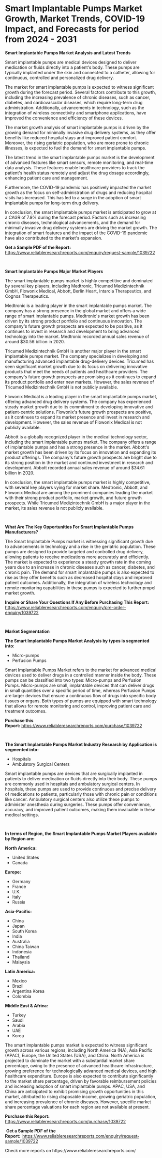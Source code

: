 <p><h1>Smart Implantable Pumps Market Growth, Market Trends, COVID-19 Impact, and Forecasts for period from 2024 - 2031</h1></p><p><strong>Smart Implantable Pumps Market Analysis and Latest Trends</strong></p>
<p><p>Smart implantable pumps are medical devices designed to deliver medication or fluids directly into a patient's body. These pumps are typically implanted under the skin and connected to a catheter, allowing for continuous, controlled and personalized drug delivery.</p><p>The market for smart implantable pumps is expected to witness significant growth during the forecast period. Several factors contribute to this growth, including the increasing prevalence of chronic diseases, such as cancer, diabetes, and cardiovascular diseases, which require long-term drug administration. Additionally, advancements in technology, such as the integration of wireless connectivity and smartphone applications, have improved the convenience and efficiency of these devices.</p><p>The market growth analysis of smart implantable pumps is driven by the growing demand for minimally invasive drug delivery systems, as they offer benefits like reduced hospital stays and improved patient comfort. Moreover, the rising geriatric population, who are more prone to chronic illnesses, is expected to fuel the demand for smart implantable pumps.</p><p>The latest trend in the smart implantable pumps market is the development of advanced features like smart sensors, remote monitoring, and real-time data analysis. These features enable healthcare providers to track the patient's health status remotely and adjust the drug dosage accordingly, enhancing patient care and management.</p><p>Furthermore, the COVID-19 pandemic has positively impacted the market growth as the focus on self-administration of drugs and reducing hospital visits has increased. This has led to a surge in the adoption of smart implantable pumps for long-term drug delivery.</p><p>In conclusion, the smart implantable pumps market is anticipated to grow at a CAGR of 7.9% during the forecast period. Factors such as increasing chronic diseases, technological advancements, and the demand for minimally invasive drug delivery systems are driving the market growth. The integration of smart features and the impact of the COVID-19 pandemic have also contributed to the market's expansion.</p></p>
<p><strong>Get a Sample PDF of the Report:&nbsp;</strong> <a href="https://www.reliableresearchreports.com/enquiry/request-sample/1039722">https://www.reliableresearchreports.com/enquiry/request-sample/1039722</a></p>
<p>&nbsp;</p>
<p><strong>Smart Implantable Pumps Major Market Players</strong></p>
<p><p>The smart implantable pumps market is highly competitive and dominated by several key players, including Medtronic, Tricumed Medizintechnik GmbH, Flowonix Medical, Abbott, Berlin Heart, Intarcia Therapeutics, and Cognos Therapeutics.</p><p>Medtronic is a leading player in the smart implantable pumps market. The company has a strong presence in the global market and offers a wide range of smart implantable pumps. Medtronic's market growth has been driven by its strong product portfolio and continuous innovation. The company's future growth prospects are expected to be positive, as it continues to invest in research and development to bring advanced technology into the market. Medtronic recorded annual sales revenue of around $30.56 billion in 2020.</p><p>Tricumed Medizintechnik GmbH is another major player in the smart implantable pumps market. The company specializes in developing and manufacturing advanced implantable drug-delivery devices. Tricumed has seen significant market growth due to its focus on delivering innovative products that meet the needs of patients and healthcare providers. The company's future growth prospects are promising as it continues to expand its product portfolio and enter new markets. However, the sales revenue of Tricumed Medizintechnik GmbH is not publicly available.</p><p>Flowonix Medical is a leading player in the smart implantable pumps market, offering advanced drug delivery systems. The company has experienced steady market growth due to its commitment to developing innovative and patient-centric solutions. Flowonix's future growth prospects are positive, as it continues to expand its market presence and invest in research and development. However, the sales revenue of Flowonix Medical is not publicly available.</p><p>Abbott is a globally recognized player in the medical technology sector, including the smart implantable pumps market. The company offers a range of implantable pumps and has a strong presence in the market. Abbott's market growth has been driven by its focus on innovation and expanding its product offerings. The company's future growth prospects are bright due to its strong position in the market and continued investment in research and development. Abbott recorded annual sales revenue of around $34.61 billion in 2020.</p><p>In conclusion, the smart implantable pumps market is highly competitive, with several key players vying for market share. Medtronic, Abbott, and Flowonix Medical are among the prominent companies leading the market with their strong product portfolio, market growth, and future growth prospects. While Tricumed Medizintechnik GmbH is a major player in the market, its sales revenue is not publicly available.</p></p>
<p>&nbsp;</p>
<p><strong>What Are The Key Opportunities For Smart Implantable Pumps Manufacturers?</strong></p>
<p><p>The Smart Implantable Pumps market is witnessing significant growth due to advancements in technology and a rise in the geriatric population. These pumps are designed to provide targeted and controlled drug delivery, allowing patients to receive medications more accurately and efficiently. The market is expected to experience a steady growth rate in the coming years due to an increase in chronic diseases such as cancer, diabetes, and chronic pain. The demand for smart implantable pumps is also expected to rise as they offer benefits such as decreased hospital stays and improved patient outcomes. Additionally, the integration of wireless technology and remote monitoring capabilities in these pumps is expected to further propel market growth.</p></p>
<p><strong>Inquire or Share Your Questions If Any Before Purchasing This Report:</strong> <a href="https://www.reliableresearchreports.com/enquiry/pre-order-enquiry/1039722">https://www.reliableresearchreports.com/enquiry/pre-order-enquiry/1039722</a></p>
<p>&nbsp;</p>
<p><strong>Market Segmentation</strong></p>
<p><strong>The Smart Implantable Pumps Market Analysis by types is segmented into:</strong></p>
<p><ul><li>Micro-pumps</li><li>Perfusion Pumps</li></ul></p>
<p><p>Smart Implantable Pumps Market refers to the market for advanced medical devices used to deliver drugs in a controlled manner inside the body. These pumps can be classified into two types: Micro-pumps and Perfusion Pumps. Micro-pumps are small, implantable devices that can deliver drugs in small quantities over a specific period of time, whereas Perfusion Pumps are larger devices that ensure a continuous flow of drugs into specific body tissues or organs. Both types of pumps are equipped with smart technology that allows for remote monitoring and control, improving patient care and treatment outcomes.</p></p>
<p><strong>Purchase this Report:&nbsp;</strong><a href="https://www.reliableresearchreports.com/purchase/1039722">https://www.reliableresearchreports.com/purchase/1039722</a></p>
<p>&nbsp;</p>
<p><strong>The Smart Implantable Pumps Market Industry Research by Application is segmented into:</strong></p>
<p><ul><li>Hospitals</li><li>Ambulatory Surgical Centers</li></ul></p>
<p><p>Smart implantable pumps are devices that are surgically implanted in patients to deliver medication or fluids directly into their body. These pumps are commonly used in hospitals and ambulatory surgical centers. In hospitals, these pumps are used to provide continuous and precise delivery of medications to patients, particularly those with chronic pain or conditions like cancer. Ambulatory surgical centers also utilize these pumps to administer anesthesia during surgeries. These pumps offer convenience, accuracy, and improved patient outcomes, making them invaluable in these medical settings.</p></p>
<p>&nbsp;</p>
<p><strong>In terms of Region, the Smart Implantable Pumps Market Players available by Region are:</strong></p>
<p>
    <p> <strong> North America: </strong>
        <ul>
            <li>United States</li>
            <li>Canada</li>
        </ul>
        </p> 
    <p> <strong> Europe: </strong>
        <ul>
            <li>Germany</li>
            <li>France</li>
            <li>U.K.</li>
            <li>Italy</li>
            <li>Russia</li>
        </ul>
        </p> 
    <p> <strong> Asia-Pacific: </strong>
        <ul>
            <li>China</li>
            <li>Japan</li>
            <li>South Korea</li>
            <li>India</li>
            <li>Australia</li>
            <li>China Taiwan</li>
            <li>Indonesia</li>
            <li>Thailand</li>
            <li>Malaysia</li>
        </ul>
        </p> 
    <p> <strong> Latin America: </strong>
        <ul>
            <li>Mexico</li>
            <li>Brazil</li>
            <li>Argentina Korea</li>
            <li>Colombia</li>
        </ul>
        </p> 
    <p> <strong> Middle East & Africa: </strong>
        <ul>
            <li>Turkey</li>
            <li>Saudi</li>
            <li>Arabia</li>
            <li>UAE</li>
            <li>Korea</li>
        </ul>
    </p>
    </p>
<p><p>The smart implantable pumps market is expected to witness significant growth across various regions, including North America (NA), Asia Pacific (APAC), Europe, the United States (USA), and China. North America is projected to dominate the market with a substantial market share percentage, owing to the presence of advanced healthcare infrastructure, growing preference for technologically advanced medical devices, and high healthcare expenditure. Europe is also expected to contribute significantly to the market share percentage, driven by favorable reimbursement policies and increasing adoption of smart implantable pumps. APAC, USA, and China are anticipated to exhibit promising growth opportunities in this market, attributed to rising disposable income, growing geriatric population, and increasing prevalence of chronic diseases. However, specific market share percentage valuations for each region are not available at present.</p></p>
<p><strong>Purchase this Report: </strong><a href="https://www.reliableresearchreports.com/purchase/1039722">https://www.reliableresearchreports.com/purchase/1039722</a></p>
<p>&nbsp;<strong>Get a Sample PDF of the Report:&nbsp;&nbsp;</strong><a href="https://www.reliableresearchreports.com/enquiry/request-sample/1039722">https://www.reliableresearchreports.com/enquiry/request-sample/1039722</a></p>
<p><strong></strong></p>
<p>Check more reports on https://www.reliableresearchreports.com/</p>